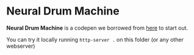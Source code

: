 # Neural Drum Machine

**Neural Drum Machine** is a codepen we borrowed from [here](https://codepen.io/sneha-belkhale/pen/KGgpwL) to start out.

You can try it locally running `http-server .` on this folder (or any other webserver)
